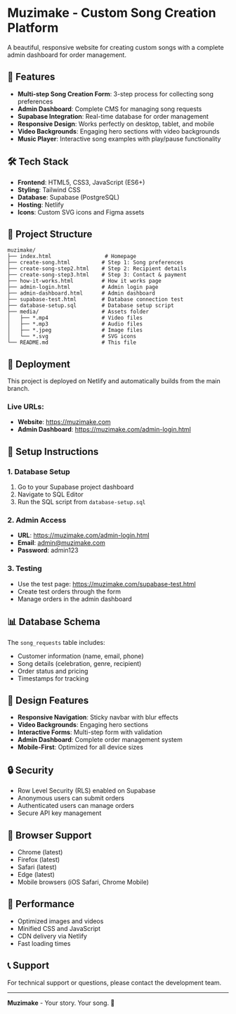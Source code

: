 # Muzimake - Custom Song Creation Platform

A beautiful, responsive website for creating custom songs with a complete admin dashboard for order management.

## 🎵 Features

- **Multi-step Song Creation Form**: 3-step process for collecting song preferences
- **Admin Dashboard**: Complete CMS for managing song requests
- **Supabase Integration**: Real-time database for order management
- **Responsive Design**: Works perfectly on desktop, tablet, and mobile
- **Video Backgrounds**: Engaging hero sections with video backgrounds
- **Music Player**: Interactive song examples with play/pause functionality

## 🛠️ Tech Stack

- **Frontend**: HTML5, CSS3, JavaScript (ES6+)
- **Styling**: Tailwind CSS
- **Database**: Supabase (PostgreSQL)
- **Hosting**: Netlify
- **Icons**: Custom SVG icons and Figma assets

## 📁 Project Structure

```
muzimake/
├── index.html                 # Homepage
├── create-song.html          # Step 1: Song preferences
├── create-song-step2.html    # Step 2: Recipient details
├── create-song-step3.html    # Step 3: Contact & payment
├── how-it-works.html         # How it works page
├── admin-login.html          # Admin login page
├── admin-dashboard.html      # Admin dashboard
├── supabase-test.html        # Database connection test
├── database-setup.sql        # Database setup script
├── media/                    # Assets folder
│   ├── *.mp4                 # Video files
│   ├── *.mp3                 # Audio files
│   ├── *.jpeg                # Image files
│   └── *.svg                 # SVG icons
└── README.md                 # This file
```

## 🚀 Deployment

This project is deployed on Netlify and automatically builds from the main branch.

### Live URLs:
- **Website**: https://muzimake.com
- **Admin Dashboard**: https://muzimake.com/admin-login.html

## 🔧 Setup Instructions

### 1. Database Setup
1. Go to your Supabase project dashboard
2. Navigate to SQL Editor
3. Run the SQL script from `database-setup.sql`

### 2. Admin Access
- **URL**: https://muzimake.com/admin-login.html
- **Email**: admin@muzimake.com
- **Password**: admin123

### 3. Testing
- Use the test page: https://muzimake.com/supabase-test.html
- Create test orders through the form
- Manage orders in the admin dashboard

## 📊 Database Schema

The `song_requests` table includes:
- Customer information (name, email, phone)
- Song details (celebration, genre, recipient)
- Order status and pricing
- Timestamps for tracking

## 🎨 Design Features

- **Responsive Navigation**: Sticky navbar with blur effects
- **Video Backgrounds**: Engaging hero sections
- **Interactive Forms**: Multi-step form with validation
- **Admin Dashboard**: Complete order management system
- **Mobile-First**: Optimized for all device sizes

## 🔒 Security

- Row Level Security (RLS) enabled on Supabase
- Anonymous users can submit orders
- Authenticated users can manage orders
- Secure API key management

## 📱 Browser Support

- Chrome (latest)
- Firefox (latest)
- Safari (latest)
- Edge (latest)
- Mobile browsers (iOS Safari, Chrome Mobile)

## 🚀 Performance

- Optimized images and videos
- Minified CSS and JavaScript
- CDN delivery via Netlify
- Fast loading times

## 📞 Support

For technical support or questions, please contact the development team.

---

**Muzimake** - Your story. Your song. 🎵
